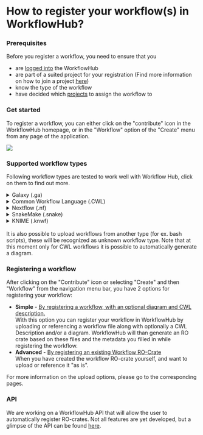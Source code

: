 # How to register your workflow(s) in WorkflowHub?

### Prerequisites

Before you register a workflow, you need to ensure that you
* are [logged into](../Logging-in) the WorkflowHub
* are part of a suited project for your registration (Find more information on how to join a project [here](../How-to-join-a-project))
* know the type of the workflow
* have decided which [projects](../Browsing-projects) to assign the workflow to

### Get started

To register a workflow, you can either click on the "contribute" icon in the WorkflowHub homepage, or in the "Workflow" option of the "Create" menu from any page of the application.

![](images/ug_link_to_wf_upload.PNG)


### Supported workflow types

Following workflow types are tested to work well with Workflow Hub, click on them to find out more. 

<details>
  <summary>Galaxy (.ga)</summary>
  <ol>
  
  <b>How to use Galaxy</b><br>
Information on how to use galaxy can be found on the [Galaxy Training Network](https://galaxyproject.github.io/training-material).

  <b>Extract a Workflow from a History</b><br>
This is the most easy way to generate a Galaxy workflow and is extensively explained [here](https://galaxyproject.org/learn/advanced-workflow/extract/).

  <b>Editing a Galaxy workflow</b><br>
Using the Galaxy workflow editor it is recommended to add tags and/or add for example the tutorial title as Annotation/Notes. Mor information on how to use the editor can be found [here](https://galaxyproject.github.io/training-material/topics/introduction/tutorials/galaxy-intro-101/tutorial.html) in the "The workflow editor" section.

  <b>Galaxy to CWL abstract</b><br>
Galaxy workflows can easily be converted to CWL abstract with 
[galaxy2cwl](https://github.com/workflowhub-eu/galaxy2cwl). This can be seen as a standardized summary of the workflow that can be interpreted by WorkflowHub. CWL abstract can also be used to generate a diagram.
  </ol>
</details>
<details>
  <summary>Common Workflow Language (.CWL)</summary>
  <ol>
  More information will soon be available.
  </ol>
</details>
<details>
  <summary>Nextflow (.nf)</summary>
  <ol>
  More information will soon be available.
  </ol>
</details>
<details>
  <summary>SnakeMake (.snake)</summary>
  <ol>
  More information will soon be available.
  </ol>
</details>
<details>
  <summary>KNIME (.knwf)</summary>
  <ol>
  More information will soon be available.
  </ol>
</details>
<br>
It is also possible to upload workflows from another type (for ex. bash scripts), these will be recognized as unknown workflow type. Note that at this moment only for CWL workflows it is possible to automatically generate a diagram.

### Registering a workflow

After clicking on the "Contribute" icon or selecting "Create" and then "Workflow" from the navigation menu bar, you have 2 options for registering your workflow:
* **Simple** - [By registering a workflow, with an optional diagram and CWL description.](../Registering-a-workflow-with-a-diagram-and-abstract-CWL) \
  With this option you can register your workflow in WorkflowHub by uploading or referencing a workflow file along with optionally a CWL Description and/or a diagram. WorkflowHub will than generate an RO crate based on these files and the metadata you filled in while registering the workflow.
* **Advanced** - [By registering an existing Workflow RO-Crate](../Registering-an-existing-Workflow-RO-Crate)\
  When you have created the workflow RO-crate yourself, and want to upload or reference it "as is".

For more information on the upload options, please go to the corresponding pages.


### API

We are working on a WorkflowHub API that will allow the user to automatically register RO-crates. Not all features are yet developed, but a glimpse of the API can be found [here](https://workflowhub.eu/api).
